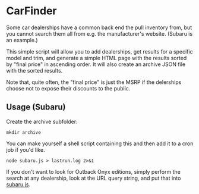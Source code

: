# CarFinder

Some car dealerships have a common back end the pull inventory from, but you cannot search them all from e.g. the manufacturer's website. (Subaru is an example.)

This simple script will allow you to add dealerships, get results for a specific model and trim, and generate a simple HTML page with the results sorted by "final price" in ascending order. It will also create an archive JSON file with the sorted results.

Note that, quite often, the "final price" is just the MSRP if the delerships choose not to expose their discounts to the public.

## Usage (Subaru)

Create the archive subfolder:
```
mkdir archive
```
You can make yourself a shell script containing this and then add it to a cron job if you'd like.
```
node subaru.js > lastrun.log 2>&1
```

If you don't want to look for Outback Onyx editions, simply perform the search at any dealership, look at the URL query string, and put that into [subaru.js](subaru.js#L58).